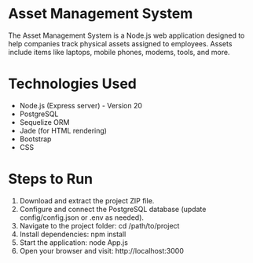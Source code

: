 Asset Management System
========================

The Asset Management System is a Node.js web application designed to help companies track physical assets assigned to employees. Assets include items like laptops, mobile phones, modems, tools, and more.

Technologies Used
=================
- Node.js (Express server) - Version 20
- PostgreSQL
- Sequelize ORM
- Jade (for HTML rendering)
- Bootstrap
- CSS

Steps to Run
============

1. Download and extract the project ZIP file.
2. Configure and connect the PostgreSQL database (update config/config.json or .env as needed).
3. Navigate to the project folder:
   cd /path/to/project
4. Install dependencies:
   npm install
5. Start the application:
   node App.js
6. Open your browser and visit:
   http://localhost:3000
